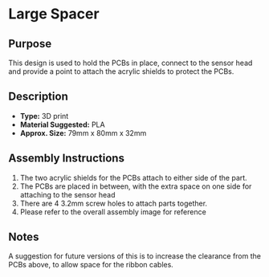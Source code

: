 # Large Spacer

## Purpose

This design is used to hold the PCBs in place, connect to the sensor head and provide a point to attach the acrylic shields to protect the PCBs.

##  Description

- **Type:** 3D print
- **Material Suggested:** PLA
- **Approx. Size:** 79mm x 80mm x 32mm

## Assembly Instructions

1. The two acrylic shields for the PCBs attach to either side of the part.
2. The PCBs are placed in between, with the extra space on one side for attaching to the sensor head
3. There are 4 3.2mm screw holes to attach parts together.
4. Please refer to the overall assembly image for reference

## Notes

A suggestion for future versions of this is to increase the clearance from the PCBs above, to allow space for the ribbon cables.
